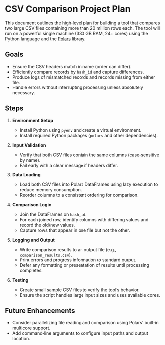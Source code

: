 # CSV Comparison Project Plan

This document outlines the high‑level plan for building a tool that compares two large CSV files containing more than 20 million rows each. The tool will run on a powerful single machine (330 GB RAM, 24+ cores) using the Python language and the [Polars](https://pola.rs) library.

## Goals
- Ensure the CSV headers match in name (order can differ).
- Efficiently compare records by `hash_id` and capture differences.
- Produce logs of mismatched records and records missing from either file.
- Handle errors without interrupting processing unless absolutely necessary.

## Steps
1. **Environment Setup**
   - Install Python using `pyenv` and create a virtual environment.
   - Install required Python packages (`polars` and other dependencies).

2. **Input Validation**
   - Verify that both CSV files contain the same columns (case‑sensitive by name).
   - Fail early with a clear message if headers differ.

3. **Data Loading**
   - Load both CSV files into Polars DataFrames using lazy execution to reduce memory consumption.
   - Reorder columns to a consistent ordering for comparison.

4. **Comparison Logic**
   - Join the DataFrames on `hash_id`.
   - For each joined row, identify columns with differing values and record the old/new values.
   - Capture rows that appear in one file but not the other.

5. **Logging and Output**
   - Write comparison results to an output file (e.g., `comparison_results.csv`).
   - Print errors and progress information to standard output.
   - Defer any formatting or presentation of results until processing completes.

6. **Testing**
   - Create small sample CSV files to verify the tool’s behavior.
   - Ensure the script handles large input sizes and uses available cores.

## Future Enhancements
- Consider parallelizing file reading and comparison using Polars’ built‑in multicore support.
- Add command‑line arguments to configure input paths and output location.

